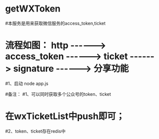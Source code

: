 # getWXToken
#本服务是用来获取微信服务的access_token,ticket
# 流程如图： http ------> access_token ------> ticket ------> signature ------> 分享功能
#1、启动
node app.js

#备注：
#1、可以同时获取多个公众号的token、ticket
#    在wxTicketList中push即可；
#2、token、ticket存在redis中